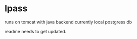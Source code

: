 # Ipass

runs on tomcat with java backend currently local postgress db

readme needs to get updated.
